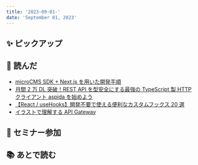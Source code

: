 ```yaml
---
title: '2023-09-01-'
date: 'September 01, 2023'
---
```


## ✨ ピックアップ

## 👀 読んだ

- [microCMS SDK + Next.js を用いた開発手順](https://zenn.dev/microcms/articles/a953f46a839ee7)
- [月間 2 万 DL 突破！REST API を型安全にする最強の TypeScript 製 HTTP クライアント aspida を始めよう](https://zenn.dev/solufa/articles/getting-started-with-aspida)
- [【React / useHooks】開発不要で使える便利なカスタムフックス 20 選](https://zenn.dev/frontend_news/articles/3d7fb2c706d686)
- [イラストで理解する API Gateway](https://zenn.dev/fdnsy/articles/86897abce0bbf5)

## 🚶 セミナー参加

## 📚 あとで読む
